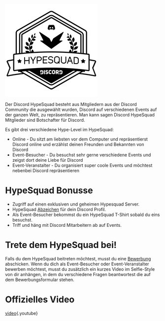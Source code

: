 <!-- TITLE: HypeSquad -->
<!-- SUBTITLE: Bist du auch schon gehyped? Denn ich fühle mich mega hype dir das Coolste erzählen zu können! -->

![Hypesquadsmall](/uploads/hypesquad/hypesquadsmall.png "Hypesquadsmall")

Der Discord HypeSquad besteht aus Mitgliedern aus der Discord Community die ausgewählt wurden, Discord auf verschiedenen Events auf der ganzen Welt, zu repräsentieren. Man kann sagen Discord HypeSquad Mitglieder sind Botschafter für Discord. 

Es gibt drei verschiedene Hype-Level im HypeSquad:

* Online - Du sitzt am liebsten vor dem Computer und repräsentierst Discord online und erzählst deinen Freunden und Bekannten von Discord
* Event-Besucher - Du besuchst sehr gerne verschiedene Events und zeigst dort deine Liebe für Discord
* Event-Veranstalter - Du organisiert super coole Events und möchtest nebenbei Discord repräsentieren

# HypeSquad Bonusse

* Zugriff auf einen exklusiven und geheimen Hypesquad Server.
* HypeSquad [Abzeichen](/badges) für dein Discord Profil.
* Als Event-Besucher bekommst du ein HypeSquad T-Shirt sobald du eins besuchst.
* Triff und häng mit Discord Mitarbeitern ab auf Events.

# Trete dem HypeSquad bei!
Falls du dem HypeSquad beitreten möchtest, musst du eine [Bewerbung](https://discordapp.com/hypesquad) abschicken. Wenn du dich als Event-Besucher oder Event-Veranstalter bewerben möchtest, musst du zusätzlich ein kurzes Video im Selfie-Style von dir anhängen, in dem du verschiedene Fragen beantwortest die auf dem Bewerbungsformular stehen.

# Offizielles Video
[video](https://www.youtube.com/watch?v=rXZkTT-5m9o){.youtube}